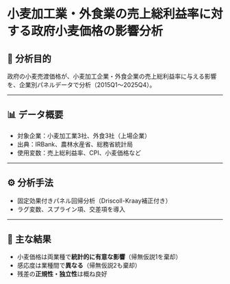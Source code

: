 # 小麦加工業・外食業の売上総利益率に対する政府小麦価格の影響分析

## 🎯 分析目的

政府の小麦売渡価格が、小麦加工企業・外食企業の売上総利益率に与える影響を、企業別パネルデータで分析（2015Q1～2025Q4）。

---

## 📊 データ概要

- 対象企業：小麦加工業3社、外食3社（上場企業）
- 出典：IRBank、農林水産省、総務省統計局
- 使用変数：売上総利益率、CPI、小麦価格など

---

## ⚙️ 分析手法

- 固定効果付きパネル回帰分析（Driscoll-Kraay補正付き）
- ラグ変数、スプライン項、交差項を導入

---

## 🧾 主な結果

- 小麦価格は両業種で**統計的に有意な影響**（帰無仮説1を棄却）
- 感応度は業種間で**異なる**（帰無仮説2も棄却）
- 残差の**正規性・独立性**は概ね良好
